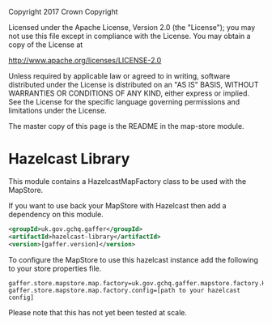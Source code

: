 Copyright 2017 Crown Copyright

Licensed under the Apache License, Version 2.0 (the "License");
you may not use this file except in compliance with the License.
You may obtain a copy of the License at

  http://www.apache.org/licenses/LICENSE-2.0

Unless required by applicable law or agreed to in writing, software
distributed under the License is distributed on an "AS IS" BASIS,
WITHOUT WARRANTIES OR CONDITIONS OF ANY KIND, either express or implied.
See the License for the specific language governing permissions and
limitations under the License.

The master copy of this page is the README in the map-store module.

Hazelcast Library
===================

This module contains a HazelcastMapFactory class to be used with the MapStore.

If you want to use back your MapStore with Hazelcast then add a dependency on this module.

```xml
<groupId>uk.gov.gchq.gaffer</groupId>
<artifactId>hazelcast-library</artifactId>
<version>[gaffer.version]</version>
```

To configure the MapStore to use this hazelcast instance add the following to your store properties file.

```properties
gaffer.store.mapstore.map.factory=uk.gov.gchq.gaffer.mapstore.factory.HazelcastMapFactory
gaffer.store.mapstore.map.factory.config=[path to your hazelcast config]
```

Please note that this has not yet been tested at scale.